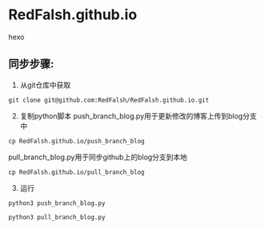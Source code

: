 # RedFalsh.github.io
hexo

## 同步步骤:

1. 从git仓库中获取

`git clone git@github.com:RedFalsh/RedFalsh.github.io.git`

2. 复制python脚本
push_branch_blog.py用于更新修改的博客上传到blog分支中

`cp RedFalsh.github.io/push_branch_blog ` 

pull_branch_blog.py用于同步github上的blog分支到本地

`cp RedFalsh.github.io/pull_branch_blog `

3. 运行

`python3 push_branch_blog.py`

`python3 pull_branch_blog.py`
